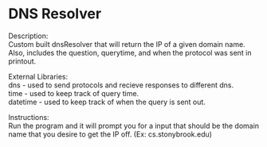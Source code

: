 # DNS Resolver
Description:  
Custom built dnsResolver that will return the IP of a given domain name. Also, includes the question, querytime, and when the protocol was 
sent in printout.

External Libraries:  
dns - used to send protocols and recieve responses to different dns.  
time - used to keep track of query time.  
datetime - used to keep track of when the query is sent out.

Instructions:  
Run the program and it will prompt you for a input that should be the domain name that you desire to get the IP off.
(Ex: cs.stonybrook.edu)
